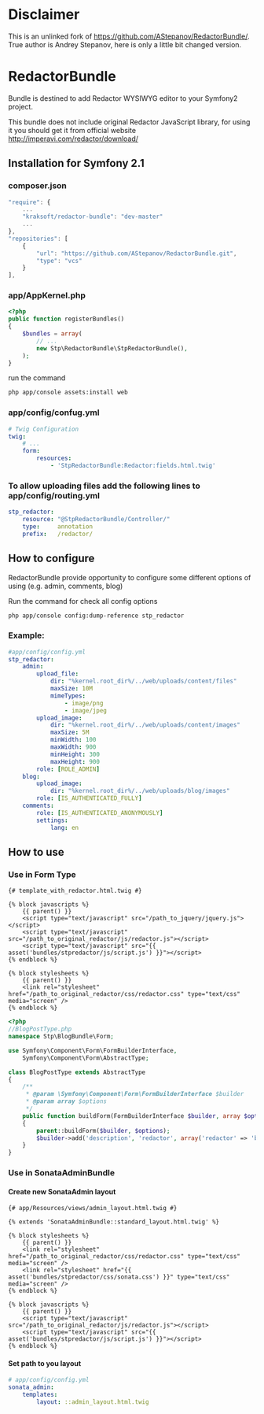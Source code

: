 # Disclaimer

This is an unlinked fork of https://github.com/AStepanov/RedactorBundle/. 
True author is Andrey Stepanov, here is only a little bit changed version.

# RedactorBundle

Bundle is destined to add Redactor WYSIWYG editor to your Symfony2 project.

This bundle does not include original Redactor JavaScript library, for using it you should get it from official website http://imperavi.com/redactor/download/

## Installation for Symfony 2.1

### composer.json
```js
"require": {
    ...
    "kraksoft/redactor-bundle": "dev-master"
    ...
},
"repositories": [
    {
        "url": "https://github.com/AStepanov/RedactorBundle.git",
        "type": "vcs"
    }
],
```

### app/AppKernel.php

```php
<?php
public function registerBundles()
{
    $bundles = array(
        // ...
        new Stp\RedactorBundle\StpRedactorBundle(),
    );
}
```

run the command

```bash
php app/console assets:install web
```

### app/config/confug.yml

```yml
# Twig Configuration
twig:
    # ...
    form:
        resources:
            - 'StpRedactorBundle:Redactor:fields.html.twig'
```

### To allow uploading files add the following lines to app/config/routing.yml

```yml
stp_redactor:
    resource: "@StpRedactorBundle/Controller/"
    type:     annotation
    prefix:   /redactor/
```


## How to configure

RedactorBundle provide opportunity to configure some different options of using (e.g. admin, comments, blog) 

Run the command for check all config options

```bash
php app/console config:dump-reference stp_redactor
```

### Example:

```yml
#app/config/config.yml
stp_redactor:
    admin:
        upload_file:
            dir: "%kernel.root_dir%/../web/uploads/content/files"
            maxSize: 10M
            mimeTypes:
                - image/png
                - image/jpeg
        upload_image:
            dir: "%kernel.root_dir%/../web/uploads/content/images"
            maxSize: 5M
            minWidth: 100
            maxWidth: 900
            minHeight: 300
            maxHeight: 900
        role: [ROLE_ADMIN]
    blog:
        upload_image:
            dir: "%kernel.root_dir%/../web/uploads/blog/images"
        role: [IS_AUTHENTICATED_FULLY]
    comments:
        role: [IS_AUTHENTICATED_ANONYMOUSLY]
        settings:
            lang: en
```

## How to use

### Use in Form Type

```twig
{# template_with_redactor.html.twig #}

{% block javascripts %}
    {{ parent() }}
    <script type="text/javascript" src="/path_to_jquery/jquery.js"></script>
    <script type="text/javascript" src="/path_to_original_redactor/js/redactor.js"></script>
    <script type="text/javascript" src="{{ asset('bundles/stpredactor/js/script.js') }}"></script>
{% endblock %}

{% block stylesheets %}
    {{ parent() }}
    <link rel="stylesheet" href="/path_to_original_redactor/css/redactor.css" type="text/css" media="screen" />
{% endblock %}
```

```php
<?php
//BlogPostType.php
namespace Stp\BlogBundle\Form;

use Symfony\Component\Form\FormBuilderInterface,
    Symfony\Component\Form\AbstractType;

class BlogPostType extends AbstractType
{
    /**
     * @param \Symfony\Component\Form\FormBuilderInterface $builder
     * @param array $options
     */
    public function buildForm(FormBuilderInterface $builder, array $options)
    {
        parent::buildForm($builder, $options);
        $builder->add('description', 'redactor', array('redactor' => 'blog'));
    }
}
```

### Use in SonataAdminBundle

#### Create new SonataAdmin layout 

```twig
{# app/Resources/views/admin_layout.html.twig #}

{% extends 'SonataAdminBundle::standard_layout.html.twig' %}

{% block stylesheets %}
    {{ parent() }}
    <link rel="stylesheet" href="/path_to_original_redactor/css/redactor.css" type="text/css" media="screen" />
    <link rel="stylesheet" href="{{ asset('bundles/stpredactor/css/sonata.css') }}" type="text/css" media="screen" />
{% endblock %}

{% block javascripts %}
    {{ parent() }}
    <script type="text/javascript" src="/path_to_original_redactor/js/redactor.js"></script>
    <script type="text/javascript" src="{{ asset('bundles/stpredactor/js/script.js') }}"></script>
{% endblock %}
```

#### Set path to you layout

```yml
# app/config/config.yml
sonata_admin:
    templates:
        layout: ::admin_layout.html.twig
```
